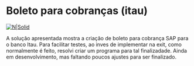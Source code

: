 # Boleto para cobranças (itau) #

[![N|Solid](https://wiki.scn.sap.com/wiki/download/attachments/1710/ABAP%20Development.png?version=1&modificationDate=1446673897000&api=v2)](https://www.sap.com/brazil/developer.html)

A solução apresentada mostra a criação de boleto para cobrança SAP para o banco Itau.
Para facilitar testes, ao inves de implementar na exit, como normalmente é feito, resolvi criar um programa para tal finalizadade. Ainda em desenvolvimento, mas faltando poucos ajustes para ser finalizado.
